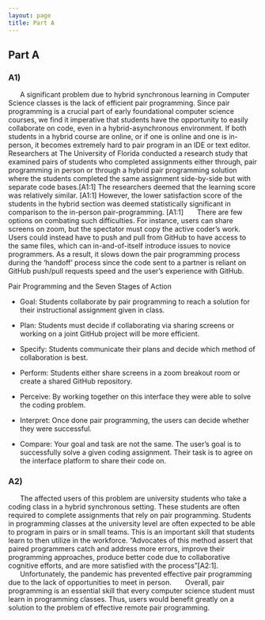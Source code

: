 ```yaml
---
layout: page
title: Part A
---
```


## Part A

### A1) 
&nbsp;&nbsp;&nbsp;&nbsp;&nbsp;&nbsp;A significant problem due to hybrid synchronous learning in Computer Science classes is the lack of efficient pair programming. Since pair programming is a crucial part of early foundational computer science courses, we find it imperative that students have the opportunity to easily collaborate on code, even in a hybrid-asynchronous environment. If both students in a hybrid course are online, or if one is online and one is in-person, it becomes extremely hard to pair program in an IDE or text editor. Researchers at The University of Florida conducted a research study that examined pairs of students who completed assignments either through, pair programming in person or through a hybrid pair programming solution where the students completed the same assignment side-by-side but with separate code bases.[A1:1] The researchers deemed that the learning score was relatively similar. [A1:1] However, the lower satisfaction score of the students in the hybrid section was deemed statistically significant in comparison to the in-person pair-programming. [A1:1]
&nbsp;&nbsp;&nbsp;&nbsp;&nbsp;&nbsp;There are few options on combating such difficulties. For instance, users can share screens on zoom, but the spectator must copy the active coder’s work. Users could instead have to push and pull from GitHub to have access to the same files, which can in-and-of-itself introduce issues to novice programmers. As a result, it slows down the pair programming process during the ‘handoff’ process since the code sent to a partner is reliant on GitHub push/pull requests speed and the user’s experience with GitHub.


Pair Programming and the Seven Stages of Action
 * Goal: Students collaborate by pair programming to reach a solution for their instructional assignment given in class.  
 
 * Plan: Students must decide if collaborating via sharing screens or working on a joint GitHub project will be more efficient.
 
 * Specify: Students communicate their plans and decide which method of collaboration is best.
	
 * Perform: Students either share screens in a zoom breakout room or create a shared GitHub repository.
	
 * Perceive: By working together on this interface they were able to solve the coding problem.

 * Interpret: Once done pair programming, the users can decide whether they were successful.  
	
 * Compare: Your goal and task are not the same. The user’s goal is to successfully solve a given coding assignment. Their task is to agree on the interface platform to share their code on. 

### A2)
&nbsp;&nbsp;&nbsp;&nbsp;&nbsp;&nbsp;The affected users of this problem are university students who take a coding class in a hybrid synchronous setting. These students are often required to complete assignments that rely on pair programming. Students in programming classes at the university level are often expected to be able to program in pairs or in small teams. This is an important skill that students learn to then utilize in the workforce. “Advocates of this method assert that paired programmers catch and address more errors, improve their programming approaches, produce better code due to collaborative cognitive efforts, and are more satisfied with the process”[A2:1].
&nbsp;&nbsp;&nbsp;&nbsp;&nbsp;&nbsp;Unfortunately, the pandemic has prevented effective pair programming due to the lack of opportunities to meet in person. 
&nbsp;&nbsp;&nbsp;&nbsp;&nbsp;&nbsp;Overall, pair programming is an essential skill that every computer science student must learn in programming classes. Thus, users would benefit greatly on a solution to the problem of effective remote pair programming.


